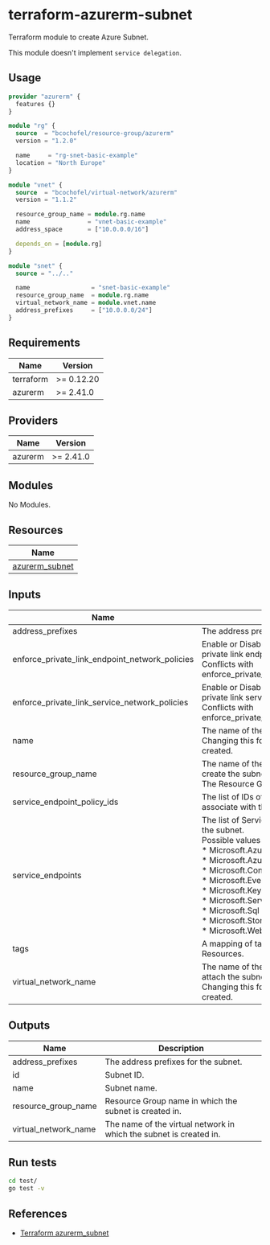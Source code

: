 # terraform-azurerm-subnet

Terraform module to create Azure Subnet.

This module doesn't implement `service delegation`.

## Usage

```hcl:examples/basic/main.tf
provider "azurerm" {
  features {}
}

module "rg" {
  source  = "bcochofel/resource-group/azurerm"
  version = "1.2.0"

  name     = "rg-snet-basic-example"
  location = "North Europe"
}

module "vnet" {
  source  = "bcochofel/virtual-network/azurerm"
  version = "1.1.2"

  resource_group_name = module.rg.name
  name                = "vnet-basic-example"
  address_space       = ["10.0.0.0/16"]

  depends_on = [module.rg]
}

module "snet" {
  source = "../.."

  name                 = "snet-basic-example"
  resource_group_name  = module.rg.name
  virtual_network_name = module.vnet.name
  address_prefixes     = ["10.0.0.0/24"]
}

```

<!-- BEGINNING OF PRE-COMMIT-TERRAFORM DOCS HOOK -->
## Requirements

| Name | Version |
|------|---------|
| terraform | >= 0.12.20 |
| azurerm | >= 2.41.0 |

## Providers

| Name | Version |
|------|---------|
| azurerm | >= 2.41.0 |

## Modules

No Modules.

## Resources

| Name |
|------|
| [azurerm_subnet](https://registry.terraform.io/providers/hashicorp/azurerm/2.41.0/docs/resources/subnet) |

## Inputs

| Name | Description | Type | Default | Required |
|------|-------------|------|---------|:--------:|
| address\_prefixes | The address prefixes to use for the subnet. | `list(string)` | `[]` | no |
| enforce\_private\_link\_endpoint\_network\_policies | Enable or Disable network policies for the private link endpoint on the subnet.<br>Conflicts with enforce\_private\_link\_service\_network\_policies. | `bool` | `false` | no |
| enforce\_private\_link\_service\_network\_policies | Enable or Disable network policies for the private link service on the subnet.<br>Conflicts with enforce\_private\_link\_endpoint\_network\_policies. | `bool` | `false` | no |
| name | The name of the subnet.<br>Changing this forces a new resource to be created. | `string` | n/a | yes |
| resource\_group\_name | The name of the resource group in which to create the subnet.<br>The Resource Group must already exist. | `string` | n/a | yes |
| service\_endpoint\_policy\_ids | The list of IDs of Service Endpoint Policies to associate with the subnet. | `list(string)` | `null` | no |
| service\_endpoints | The list of Service endpoints to associate with the subnet.<br>Possible values include:<br>* Microsoft.AzureActiveDirectory<br>* Microsoft.AzureCosmosDB<br>* Microsoft.ContainerRegistry<br>* Microsoft.EventHub<br>* Microsoft.KeyVault<br>* Microsoft.ServiceBus<br>* Microsoft.Sql<br>* Microsoft.Storage<br>* Microsoft.Web | `list(string)` | `[]` | no |
| tags | A mapping of tags which should be assigned to Resources. | `map(string)` | `{}` | no |
| virtual\_network\_name | The name of the virtual network to which to attach the subnet.<br>Changing this forces a new resource to be created. | `string` | n/a | yes |

## Outputs

| Name | Description |
|------|-------------|
| address\_prefixes | The address prefixes for the subnet. |
| id | Subnet ID. |
| name | Subnet name. |
| resource\_group\_name | Resource Group name in which the subnet is created in. |
| virtual\_network\_name | The name of the virtual network in which the subnet is created in. |
<!-- END OF PRE-COMMIT-TERRAFORM DOCS HOOK -->


## Run tests

```bash
cd test/
go test -v
```

## References

* [Terraform azurerm_subnet](https://registry.terraform.io/providers/hashicorp/azurerm/latest/docs/resources/subnet)
